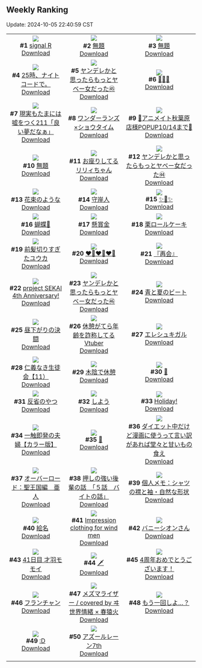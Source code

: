 ## Weekly Ranking
Update: 2024-10-05 22:40:59 CST

|      |      |      |
| :----: | :----: | :----: |
| ![](https://i.pixiv.re/c/240x480/img-master/img/2024/09/29/00/00/35/122857414_p0_master1200.jpg)<br>**#1** [signal R](https://www.pixiv.net/artworks/122857414)<br>[Download](https://i.pixiv.re/img-original/img/2024/09/29/00/00/35/122857414_p0.jpg) | ![](https://i.pixiv.re/c/240x480/img-master/img/2024/09/29/08/34/57/122866395_p0_master1200.jpg)<br>**#2** [無題](https://www.pixiv.net/artworks/122866395)<br>[Download](https://i.pixiv.re/img-original/img/2024/09/29/08/34/57/122866395_p0.png) | ![](https://i.pixiv.re/c/240x480/img-master/img/2024/09/29/00/28/42/122858699_p0_master1200.jpg)<br>**#3** [無題](https://www.pixiv.net/artworks/122858699)<br>[Download](https://i.pixiv.re/img-original/img/2024/09/29/00/28/42/122858699_p0.png) |
| ![](https://i.pixiv.re/c/240x480/img-master/img/2024/09/29/22/11/14/122887876_p0_master1200.jpg)<br>**#4** [25時、ナイトコードで。](https://www.pixiv.net/artworks/122887876)<br>[Download](https://i.pixiv.re/img-original/img/2024/09/29/22/11/14/122887876_p0.jpg) | ![](https://i.pixiv.re/c/240x480/img-master/img/2024/09/29/00/01/03/122857502_p0_master1200.jpg)<br>**#5** [ヤンデレかと思ったらもっとヤベー女だった㊺](https://www.pixiv.net/artworks/122857502)<br>[Download](https://i.pixiv.re/img-original/img/2024/09/29/00/01/03/122857502_p0.png) | ![](https://i.pixiv.re/c/240x480/img-master/img/2024/09/28/13/06/43/122839107_p0_master1200.jpg)<br>**#6** [🍁🍁🍁](https://www.pixiv.net/artworks/122839107)<br>[Download](https://i.pixiv.re/img-original/img/2024/09/28/13/06/43/122839107_p0.png) |
| ![](https://i.pixiv.re/c/240x480/img-master/img/2024/09/29/18/00/08/122879078_p0_master1200.jpg)<br>**#7** [現実もたまには嘘をつく211「良い夢だなぁ」](https://www.pixiv.net/artworks/122879078)<br>[Download](https://i.pixiv.re/img-original/img/2024/09/29/18/00/08/122879078_p0.jpg) | ![](https://i.pixiv.re/c/240x480/img-master/img/2024/09/29/16/46/48/122877065_p0_master1200.jpg)<br>**#8** [ワンダーランズ×ショウタイム](https://www.pixiv.net/artworks/122877065)<br>[Download](https://i.pixiv.re/img-original/img/2024/09/29/16/46/48/122877065_p0.jpg) | ![](https://i.pixiv.re/c/240x480/img-master/img/2024/09/29/00/15/08/122858198_p0_master1200.jpg)<br>**#9** [🩵アニメイト秋葉原店様POPUP10/14まで🩷](https://www.pixiv.net/artworks/122858198)<br>[Download](https://i.pixiv.re/img-original/img/2024/09/29/00/15/08/122858198_p0.jpg) |
| ![](https://i.pixiv.re/c/240x480/img-master/img/2024/09/29/02/22/09/122861683_p0_master1200.jpg)<br>**#10** [無題](https://www.pixiv.net/artworks/122861683)<br>[Download](https://i.pixiv.re/img-original/img/2024/09/29/02/22/09/122861683_p0.png) | ![](https://i.pixiv.re/c/240x480/img-master/img/2024/09/29/00/07/15/122857915_p0_master1200.jpg)<br>**#11** [お座りしてるリリィちゃん](https://www.pixiv.net/artworks/122857915)<br>[Download](https://i.pixiv.re/img-original/img/2024/09/29/00/07/15/122857915_p0.jpg) | ![](https://i.pixiv.re/c/240x480/img-master/img/2024/09/28/00/01/19/122825778_p0_master1200.jpg)<br>**#12** [ヤンデレかと思ったらもっとヤベー女だった㊹](https://www.pixiv.net/artworks/122825778)<br>[Download](https://i.pixiv.re/img-original/img/2024/09/28/00/01/19/122825778_p0.png) |
| ![](https://i.pixiv.re/c/240x480/img-master/img/2024/09/29/00/00/36/122857417_p0_master1200.jpg)<br>**#13** [花束のような](https://www.pixiv.net/artworks/122857417)<br>[Download](https://i.pixiv.re/img-original/img/2024/09/29/00/00/36/122857417_p0.png) | ![](https://i.pixiv.re/c/240x480/img-master/img/2024/09/29/12/59/53/122871619_p0_master1200.jpg)<br>**#14** [守岸人](https://www.pixiv.net/artworks/122871619)<br>[Download](https://i.pixiv.re/img-original/img/2024/09/29/12/59/53/122871619_p0.png) | ![](https://i.pixiv.re/c/240x480/img-master/img/2024/09/29/08/22/24/122866192_p0_master1200.jpg)<br>**#15** [✨👗✨](https://www.pixiv.net/artworks/122866192)<br>[Download](https://i.pixiv.re/img-original/img/2024/09/29/08/22/24/122866192_p0.png) |
| ![](https://i.pixiv.re/c/240x480/img-master/img/2024/09/29/13/44/03/122872592_p0_master1200.jpg)<br>**#16** [蝴蝶🦋](https://www.pixiv.net/artworks/122872592)<br>[Download](https://i.pixiv.re/img-original/img/2024/09/29/13/44/03/122872592_p0.jpg) | ![](https://i.pixiv.re/c/240x480/img-master/img/2024/09/29/20/25/59/122883880_p0_master1200.jpg)<br>**#17** [懸賞金](https://www.pixiv.net/artworks/122883880)<br>[Download](https://i.pixiv.re/img-original/img/2024/09/29/20/25/59/122883880_p0.jpg) | ![](https://i.pixiv.re/c/240x480/img-master/img/2024/09/29/20/30/04/122884024_p0_master1200.jpg)<br>**#18** [栗ロールケーキ](https://www.pixiv.net/artworks/122884024)<br>[Download](https://i.pixiv.re/img-original/img/2024/09/29/20/30/04/122884024_p0.png) |
| ![](https://i.pixiv.re/c/240x480/img-master/img/2024/09/29/00/00/16/122857310_p0_master1200.jpg)<br>**#19** [前髪切りすぎたユウカ](https://www.pixiv.net/artworks/122857310)<br>[Download](https://i.pixiv.re/img-original/img/2024/09/29/00/00/16/122857310_p0.png) | ![](https://i.pixiv.re/c/240x480/img-master/img/2024/09/30/09/54/55/122902039_p0_master1200.jpg)<br>**#20** [❤️‍🔥❤️‍🔥❤️‍🔥](https://www.pixiv.net/artworks/122902039)<br>[Download](https://i.pixiv.re/img-original/img/2024/09/30/09/54/55/122902039_p0.jpg) | ![](https://i.pixiv.re/c/240x480/img-master/img/2024/09/29/21/53/30/122887066_p0_master1200.jpg)<br>**#21** [『再会』](https://www.pixiv.net/artworks/122887066)<br>[Download](https://i.pixiv.re/img-original/img/2024/09/29/21/53/30/122887066_p0.png) |
| ![](https://i.pixiv.re/c/240x480/img-master/img/2024/09/30/18/01/54/122910273_p0_master1200.jpg)<br>**#22** [prpject SEKAI 4th Anniversary!](https://www.pixiv.net/artworks/122910273)<br>[Download](https://i.pixiv.re/img-original/img/2024/09/30/18/01/54/122910273_p0.jpg) | ![](https://i.pixiv.re/c/240x480/img-master/img/2024/09/30/00/01/10/122892239_p0_master1200.jpg)<br>**#23** [ヤンデレかと思ったらもっとヤベー女だった㊻](https://www.pixiv.net/artworks/122892239)<br>[Download](https://i.pixiv.re/img-original/img/2024/09/30/00/01/10/122892239_p0.png) | ![](https://i.pixiv.re/c/240x480/img-master/img/2024/09/29/20/31/03/122884087_p0_master1200.jpg)<br>**#24** [青と夏のビート](https://www.pixiv.net/artworks/122884087)<br>[Download](https://i.pixiv.re/img-original/img/2024/09/29/20/31/03/122884087_p0.jpg) |
| ![](https://i.pixiv.re/c/240x480/img-master/img/2024/09/28/10/52/33/122836427_p0_master1200.jpg)<br>**#25** [昼下がりの決闘](https://www.pixiv.net/artworks/122836427)<br>[Download](https://i.pixiv.re/img-original/img/2024/09/28/10/52/33/122836427_p0.jpg) | ![](https://i.pixiv.re/c/240x480/img-master/img/2024/09/29/21/00/36/122885083_p0_master1200.jpg)<br>**#26** [休憩がてら年齢を詐称してるVtuber](https://www.pixiv.net/artworks/122885083)<br>[Download](https://i.pixiv.re/img-original/img/2024/09/29/21/00/36/122885083_p0.png) | ![](https://i.pixiv.re/c/240x480/img-master/img/2024/09/29/13/57/57/122872901_p0_master1200.jpg)<br>**#27** [エレシュキガル](https://www.pixiv.net/artworks/122872901)<br>[Download](https://i.pixiv.re/img-original/img/2024/09/29/13/57/57/122872901_p0.jpg) |
| ![](https://i.pixiv.re/c/240x480/img-master/img/2024/09/28/10/47/37/122836332_p0_master1200.jpg)<br>**#28** [仁義なき生徒会【11）](https://www.pixiv.net/artworks/122836332)<br>[Download](https://i.pixiv.re/img-original/img/2024/09/28/10/47/37/122836332_p0.png) | ![](https://i.pixiv.re/c/240x480/img-master/img/2024/09/28/00/00/20/122825573_p0_master1200.jpg)<br>**#29** [木陰で休憩](https://www.pixiv.net/artworks/122825573)<br>[Download](https://i.pixiv.re/img-original/img/2024/09/28/00/00/20/122825573_p0.png) | ![](https://i.pixiv.re/c/240x480/img-master/img/2024/09/30/01/00/03/122894523_p0_master1200.jpg)<br>**#30** [💫](https://www.pixiv.net/artworks/122894523)<br>[Download](https://i.pixiv.re/img-original/img/2024/09/30/01/00/03/122894523_p0.jpg) |
| ![](https://i.pixiv.re/c/240x480/img-master/img/2024/09/29/22/09/37/122887805_p0_master1200.jpg)<br>**#31** [反省のやつ](https://www.pixiv.net/artworks/122887805)<br>[Download](https://i.pixiv.re/img-original/img/2024/09/29/22/09/37/122887805_p0.jpg) | ![](https://i.pixiv.re/c/240x480/img-master/img/2024/09/29/07/00/01/122865093_p0_master1200.jpg)<br>**#32** [しよう](https://www.pixiv.net/artworks/122865093)<br>[Download](https://i.pixiv.re/img-original/img/2024/09/29/07/00/01/122865093_p0.png) | ![](https://i.pixiv.re/c/240x480/img-master/img/2024/09/29/01/04/08/122859914_p0_master1200.jpg)<br>**#33** [Holiday!](https://www.pixiv.net/artworks/122859914)<br>[Download](https://i.pixiv.re/img-original/img/2024/09/29/01/04/08/122859914_p0.png) |
| ![](https://i.pixiv.re/c/240x480/img-master/img/2024/09/29/00/02/07/122857624_p0_master1200.jpg)<br>**#34** [一触即発の夫婦【カラー版】](https://www.pixiv.net/artworks/122857624)<br>[Download](https://i.pixiv.re/img-original/img/2024/09/29/00/02/07/122857624_p0.jpg) | ![](https://i.pixiv.re/c/240x480/img-master/img/2024/09/29/00/50/14/122859467_p0_master1200.jpg)<br>**#35** [🌙](https://www.pixiv.net/artworks/122859467)<br>[Download](https://i.pixiv.re/img-original/img/2024/09/29/00/50/14/122859467_p0.jpg) | ![](https://i.pixiv.re/c/240x480/img-master/img/2024/09/29/19/19/06/122881640_p0_master1200.jpg)<br>**#36** [ダイエット中だけど漫画に使うって言い訳があれば堂々と甘いもの食え](https://www.pixiv.net/artworks/122881640)<br>[Download](https://i.pixiv.re/img-original/img/2024/09/29/19/19/06/122881640_p0.png) |
| ![](https://i.pixiv.re/c/240x480/img-master/img/2024/09/30/00/00/26/122892093_p0_master1200.jpg)<br>**#37** [オーバーロード：聖王国編　亜人](https://www.pixiv.net/artworks/122892093)<br>[Download](https://i.pixiv.re/img-original/img/2024/09/30/00/00/26/122892093_p0.jpg) | ![](https://i.pixiv.re/c/240x480/img-master/img/2024/09/29/00/01/53/122857601_p0_master1200.jpg)<br>**#38** [押しの強い後輩の話　「５話　バイトの話」](https://www.pixiv.net/artworks/122857601)<br>[Download](https://i.pixiv.re/img-original/img/2024/09/29/00/01/53/122857601_p0.jpg) | ![](https://i.pixiv.re/c/240x480/img-master/img/2024/09/28/06/00/05/122832157_p0_master1200.jpg)<br>**#39** [個人メモ：シャツの襟と袖・自然な形状](https://www.pixiv.net/artworks/122832157)<br>[Download](https://i.pixiv.re/img-original/img/2024/09/28/06/00/05/122832157_p0.jpg) |
| ![](https://i.pixiv.re/c/240x480/img-master/img/2024/09/29/00/00/06/122857244_p0_master1200.jpg)<br>**#40** [絵名](https://www.pixiv.net/artworks/122857244)<br>[Download](https://i.pixiv.re/img-original/img/2024/09/29/00/00/06/122857244_p0.png) | ![](https://i.pixiv.re/c/240x480/img-master/img/2024/09/29/17/10/34/122877714_p0_master1200.jpg)<br>**#41** [Impression clothing for wind men](https://www.pixiv.net/artworks/122877714)<br>[Download](https://i.pixiv.re/img-original/img/2024/09/29/17/10/34/122877714_p0.jpg) | ![](https://i.pixiv.re/c/240x480/img-master/img/2024/09/29/00/02/15/122857634_p0_master1200.jpg)<br>**#42** [バニーシオンさん](https://www.pixiv.net/artworks/122857634)<br>[Download](https://i.pixiv.re/img-original/img/2024/09/29/00/02/15/122857634_p0.png) |
| ![](https://i.pixiv.re/c/240x480/img-master/img/2024/09/28/01/21/29/122828453_p0_master1200.jpg)<br>**#43** [41日目 才羽モモイ](https://www.pixiv.net/artworks/122828453)<br>[Download](https://i.pixiv.re/img-original/img/2024/09/28/01/21/29/122828453_p0.png) | ![](https://i.pixiv.re/c/240x480/img-master/img/2024/09/29/00/52/19/122859529_p0_master1200.jpg)<br>**#44** [🗡️](https://www.pixiv.net/artworks/122859529)<br>[Download](https://i.pixiv.re/img-original/img/2024/09/29/00/52/19/122859529_p0.jpg) | ![](https://i.pixiv.re/c/240x480/img-master/img/2024/09/29/00/21/39/122858449_p0_master1200.jpg)<br>**#45** [4周年おめでとうございます！](https://www.pixiv.net/artworks/122858449)<br>[Download](https://i.pixiv.re/img-original/img/2024/09/29/00/21/39/122858449_p0.jpg) |
| ![](https://i.pixiv.re/c/240x480/img-master/img/2024/09/30/15/53/52/122857407_p0_master1200.jpg)<br>**#46** [フランチャン](https://www.pixiv.net/artworks/122857407)<br>[Download](https://i.pixiv.re/img-original/img/2024/09/30/15/53/52/122857407_p0.jpg) | ![](https://i.pixiv.re/c/240x480/img-master/img/2024/09/29/19/10/31/122881393_p0_master1200.jpg)<br>**#47** [メズマライザー / covered by ヰ世界情緒 × 春猿火](https://www.pixiv.net/artworks/122881393)<br>[Download](https://i.pixiv.re/img-original/img/2024/09/29/19/10/31/122881393_p0.png) | ![](https://i.pixiv.re/c/240x480/img-master/img/2024/09/29/11/16/42/122869283_p0_master1200.jpg)<br>**#48** [もう一回しよ…？](https://www.pixiv.net/artworks/122869283)<br>[Download](https://i.pixiv.re/img-original/img/2024/09/29/11/16/42/122869283_p0.jpg) |
| ![](https://i.pixiv.re/c/240x480/img-master/img/2024/09/29/13/08/27/122871837_p0_master1200.jpg)<br>**#49** [:D](https://www.pixiv.net/artworks/122871837)<br>[Download](https://i.pixiv.re/img-original/img/2024/09/29/13/08/27/122871837_p0.jpg) | ![](https://i.pixiv.re/c/240x480/img-master/img/2024/09/28/17/15/18/122844326_p0_master1200.jpg)<br>**#50** [アズールレーン7th](https://www.pixiv.net/artworks/122844326)<br>[Download](https://i.pixiv.re/img-original/img/2024/09/28/17/15/18/122844326_p0.jpg) |
|      |
